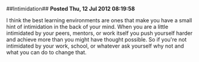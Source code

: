 ##Intimidation##
**Posted Thu, 12 Jul 2012 08:19:58**

I think the best learning environments are ones that make you have a small hint of intimidation in the back of your mind. When you are a little intimidated by your peers, mentors, or work itself you push yourself harder and achieve more than you might have thought possible. So if you're not intimidated by your work, school, or whatever ask yourself why not and what you can do to change that.